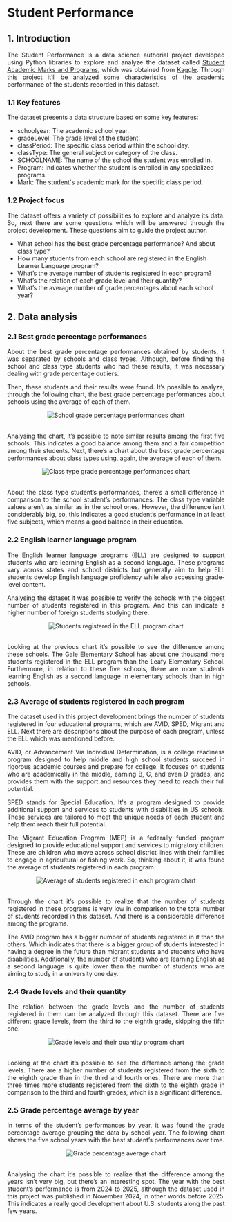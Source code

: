 # Student Performance

## 1. Introduction

<p align='justify'>The Student Performance is a data science authorial project developed using Python libraries to explore and analyze the dataset called <a href="https://www.kaggle.com/datasets/marmarplz/student-academic-grades-and-programs">Student Academic Marks and Programs</a>, which was obtained from <a href="https://www.kaggle.com/">Kaggle</a>. Through this project it’ll be analyzed some characteristics of the academic performance of the students recorded in this dataset.</p>

### 1.1 Key features

<p align='justify'>The dataset presents a data structure based on some key features:</p>

<ul>
  <li>schoolyear: The academic school year.</li>
  <li>gradeLevel: The grade level of the student.</li>
  <li>classPeriod: The specific class period within the school day.</li>
  <li>classType: The general subject or category of the class.</li>
  <li>SCHOOLNAME: The name of the school the student was enrolled in.</li>
  <li>Program: Indicates whether the student is enrolled in any specialized programs.</li>
  <li>Mark: The student's academic mark for the specific class period.</li>
</ul>

### 1.2 Project focus

<p align='justify'>The dataset offers a variety of possibilities to explore and analyze its data. So, next there are some questions which will be answered through the project development. These questions aim to guide the project author.</p>

<ul>
  <li>What school has the best grade percentage performance? And about class type?</li>
  <li>How many students from each school are registered in the English Learner Language program?</li>
  <li>What’s the average number of students registered in each program?</li>
  <li>What’s the relation of each grade level and their quantity?</li>
  <li>What’s the  average number of grade percentages about each school year?</li>
</ul>

## 2. Data analysis

### 2.1 Best grade percentage performances

<p align='justify'>About the best grade percentage performances obtained by students, it was separated by schools and class types. Although, before finding the school and class type students who had these results, it was necessary dealing with grade percentage outliers.</p>

<p align='justify'>Then, these students and their results were found. It’s possible to analyze, through the following chart, the best grade percentage performances about schools using the average of each of them.</p>

<div align="center">
  <img src="charts/schools_best_grade_percentage.png" alt="School grade percentage performances chart"/>
</div>
<br>

<p align='justify'>Analysing the chart, it’s possible to note similar results among the first five schools. This indicates a good balance among them and a fair competition among their students. Next, there’s a chart about the best grade percentage performances about class types using, again, the average of each of them.</p>

<div align="center">
  <img src="charts/class_types_best_grade_percentage.png" alt="Class type grade percentage performances chart"/>
</div>
<br>

<p align='justify'>About the class type student’s performances, there’s a small difference in comparison to the school student’s performances. The class type variable values aren’t as similar as in the school ones. However, the difference isn’t considerably big, so, this indicates a good student’s performance in at least five subjects, which means a good balance in their education.</p>

### 2.2 English learner language program

<p align='justify'>The English learner language programs (ELL) are designed to support students who are learning English as a second language. These programs vary across states and school districts but generally aim to help ELL students develop English language proficiency while also accessing grade-level content.</p>

<p align='justify'>Analysing the dataset it was possible to verify the schools with the biggest number of students registered in this program. And this can indicate a higher number of foreign students studying there.</p>

<div align="center">
  <img src="charts/students_registered_ell.png" alt="Students registered in the ELL program chart"/>
</div>
<br>

<p align='justify'>Looking at the previous chart it’s possible to see the difference among these schools. The Gale Elementary School has about one thousand more students registered in the ELL program than the Leafy Elementary School. Furthermore, in relation to these five schools, there are more students learning English as a second language in elementary schools than in high schools.</p>

### 2.3 Average of students registered in each program

<p align='justify'>The dataset used in this project development brings the number of students registered in four educational programs, which are AVID, SPED, Migrant and ELL. Next there are descriptions about the purpose of each program, unless the ELL which was mentioned before.</p>

<p align='justify'>AVID, or Advancement Via Individual Determination, is a college readiness program designed to help middle and high school students succeed in rigorous academic courses and prepare for college. It focuses on students who are academically in the middle, earning B, C, and even D grades, and provides them with the support and resources they need to reach their full potential.</p>

<p align='justify'>SPED stands for Special Education. It's a program designed to provide additional support and services to students with disabilities in US schools. These services are tailored to meet the unique needs of each student and help them reach their full potential.</p>

<p align='justify'>The Migrant Education Program (MEP) is a federally funded program designed to provide educational support and services to migratory children. These are children who move across school district lines with their families to engage in agricultural or fishing work. So, thinking about it, it was found the average of students registered in each program.</p>

<div align="center">
  <img src="charts/average_students_programs.png" alt="Average of students registered in each program chart"/>
</div>
<br>

<p align='justify'>Through the chart it’s possible to realize that the number of students registered in these programs is very low in comparison to the total number of students recorded in this dataset. And there is a considerable difference among the programs.</p>

<p align='justify'>The AVID program has a bigger number of students registered in it than the others. Which indicates that there is a bigger group of students interested in having a degree in the future than migrant students and students who have disabilities. Additionally, the number of students who are learning English as a second language is quite lower than the number of students who are aiming to study in a university one day.</p>

### 2.4 Grade levels and their quantity

<p align='justify'>The relation between the grade levels and the number of students registered in them can be analyzed through this dataset. There are five different grade levels, from the third to the eighth grade, skipping the fifth one.</p>

<div align="center">
  <img src="charts/grade_level_students.png" alt="Grade levels and their quantity program chart"/>
</div>
<br>

<p align='justify'>Looking at the chart it’s possible to see the difference among the grade levels. There are a higher number of students registered from the sixth to the eighth grade than in the third and fourth ones. There are more than three times more students registered from the sixth to the eighth grade in comparison to the third and fourth grades, which is a significant difference.</p>

### 2.5 Grade percentage average by year

<p align='justify'>In terms of the student’s performances by year, it was found the grade percentage average grouping the data by school year. The following chart shows the five school years with the best student’s performances over time.</p>

<div align="center">
  <img src="charts/grade_percentage_average.png" alt="Grade percentage average chart"/>
</div>
<br>

<p align='justify'>Analysing the chart it’s possible to realize that the difference among the years isn’t very big, but there’s an interesting spot. The year with the best student’s performance is from 2024 to 2025, although the dataset used in this project was published in November 2024, in other words before 2025. This indicates a really good development about U.S. students along the past few years.</p>
